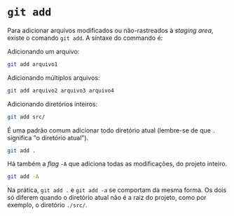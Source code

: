 # `git add`

Para adicionar arquivos modificados ou não-rastreados à _staging area_, existe
o comando `git add`. A sintaxe do commando é:

Adicionando um arquivo:
```sh
git add arquivo1
```

Adicionando múltiplos arquivos:
```sh
git add arquivo2 arquivo3 arquivo4
```

Adicionando diretórios inteiros:
```sh
git add src/
```

É uma padrão comum adicionar todo diretório atual (lembre-se de que `.`
significa "o diretório atual").
```sh
git add .
```

Há também a _flag_ `-A` que adiciona todas as modificações, do projeto inteiro.
```sh
git add -A
```

Na prática, `git add .` e `git add -a` se comportam da mesma forma. Os dois só
diferem quando o diretório atual não é a raiz do projeto, como por exemplo, o
diretório `./src/`.
